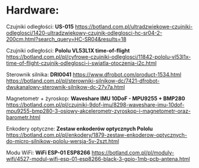 Hardware:
======


Czujniki odległości: **US-015**
https://botland.com.pl/ultradzwiekowe-czujniki-odleglosci/1420-ultradzwiekowy-czujnik-odleglosci-hc-sr04-2-200cm.html?search_query=HC-SR04&results=18


Czujniki odległości: **Pololu VL53L1X time-of-flight**
https://botland.com.pl/pl/cyfrowe-czujniki-odleglosci/11842-pololu-vl53l1x-time-of-flight-czujnik-odleglosci-i-swiatla-otoczenia-i2c.html


Sterownik silnika: **DRI0041**
https://www.dfrobot.com/product-1534.html
https://botland.com.pl/pl/sterowniki-silnikow-dc/7421-dfrobot-dwukanalowy-sterownik-silnikow-dc-27v7a.html


Magnetometr + żyroskop: **Waveshare IMU 10DoF - MPU9255 + BMP280**
https://botland.com.pl/pl/czujniki-9dof-imu/8298-waveshare-imu-10dof-mpu9255-bmp280-3-osiowy-akcelerometr-zyroskop-i-magnetometr-oraz-barometr.html


Enkodery optyczne: **Zestaw enkoderów optycznych Pololu**
https://botland.com.pl/pl/enkodery/1879-zestaw-enkoderow-optycznych-do-micro-silnikow-pololu-wersja-5v-2szt.html


Modu WiFi: **WiFi ESP-01 ESP8266**
https://botland.com.pl/pl/moduly-wifi/4527-modul-wifi-esp-01-esp8266-black-3-gpio-1mb-pcb-antena.html

